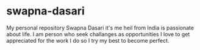 # swapna-dasari
My personal repository
Swapna Dasari it's me heil from India is passionate about life.
I am person who seek challanges as opportunities
I love to get appreciated for the work I do so I try my best to become perfect.




